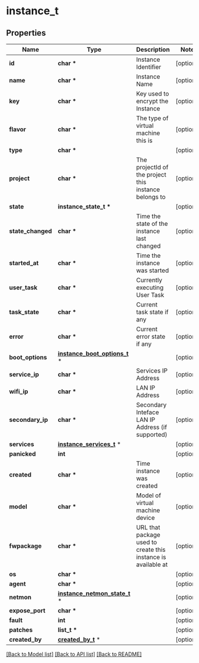 # instance_t

## Properties
Name | Type | Description | Notes
------------ | ------------- | ------------- | -------------
**id** | **char \*** | Instance Identifier | [optional] 
**name** | **char \*** | Instance Name | [optional] 
**key** | **char \*** | Key used to encrypt the Instance | [optional] 
**flavor** | **char \*** | The type of virtual machine this is | [optional] 
**type** | **char \*** |  | [optional] 
**project** | **char \*** | The projectId of the project this instance belongs to | [optional] 
**state** | **instance_state_t \*** |  | [optional] 
**state_changed** | **char \*** | Time the state of the instance last changed | [optional] 
**started_at** | **char \*** | Time the instance was started | [optional] 
**user_task** | **char \*** | Currently executing User Task | [optional] 
**task_state** | **char \*** | Current task state if any | [optional] 
**error** | **char \*** | Current error state if any | [optional] 
**boot_options** | [**instance_boot_options_t**](instance_boot_options.md) \* |  | [optional] 
**service_ip** | **char \*** | Services IP Address | [optional] 
**wifi_ip** | **char \*** | LAN IP Address | [optional] 
**secondary_ip** | **char \*** | Secondary Inteface LAN IP Address (if supported) | [optional] 
**services** | [**instance_services_t**](instance_services.md) \* |  | [optional] 
**panicked** | **int** |  | [optional] 
**created** | **char \*** | Time instance was created | [optional] 
**model** | **char \*** | Model of virtual machine device | [optional] 
**fwpackage** | **char \*** | URL that package used to create this instance is available at | [optional] 
**os** | **char \*** |  | [optional] 
**agent** | **char \*** |  | [optional] 
**netmon** | [**instance_netmon_state_t**](instance_netmon_state.md) \* |  | [optional] 
**expose_port** | **char \*** |  | [optional] 
**fault** | **int** |  | [optional] 
**patches** | **list_t \*** |  | [optional] 
**created_by** | [**created_by_t**](created_by.md) \* |  | [optional] 

[[Back to Model list]](../README.md#documentation-for-models) [[Back to API list]](../README.md#documentation-for-api-endpoints) [[Back to README]](../README.md)


